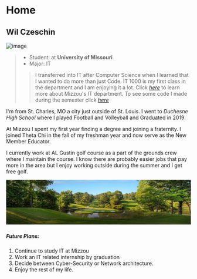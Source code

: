 # Home
## Wil Czeschin
![image](https://scontent-ort2-1.xx.fbcdn.net/v/t1.6435-9/40589324_2225558314347099_5970780367152480256_n.jpg?_nc_cat=103&ccb=1-3&_nc_sid=09cbfe&_nc_ohc=i8CIdfD-Ms4AX-Jzidw&_nc_oc=AQnErlUPcF-wOuZ9ub0MSv2utqTN8nNK0yhJrS-RpGQz_b3wpvABCzV7q9hS8l8KaxY&_nc_ht=scontent-ort2-1.xx&oh=5d6d5d48d0c24a98d83b0e18a60f832b&oe=60BC726B)

> - Student: at **University of Missouri**.
> - Major: IT
>> I transferred into IT after Computer Science when I learned that I wanted to do more than just Code. IT 1000 is my first class in the department and I am enjoying it a lot. Click *[here](https://engineering.missouri.edu/academics/it/)* to learn more about Mizzou's IT department.
>> To see some code I made during the semester click *[here](https://github.com/CzeschinW/IT1000-Final/blob/main/fizzbuzz%20(1).html)*

I'm from St. Charles, MO a city just outside of St. Louis. I went to *Duchesne High School* where I played Football and Volleyball and Graduated in 2019.

At Mizzou I spent my first year finding a degree and joining a fraternity. I joined Theta Chi in the fall of my freshman year and now serve as the New Member Educator.

I currently work at AL Gustin golf course as a part of the grounds crew where I maintain the course. I know there are probably easier jobs that pay more in the area but I enjoy working outside during the summer and I get free golf.

![Image of AL Gustin](https://raw.githubusercontent.com/CzeschinW/IT1000-Final/main/AL%20Gustin.jpeg)

##### Future Plans:
1. Continue to study IT at Mizzou
2. Work an IT related internship by graduation
3. Decide between Cyber-Security or Network architecture.
4. Enjoy the rest of my life.
